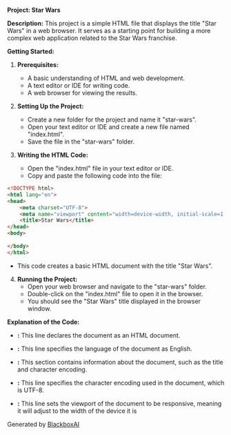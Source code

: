  **Project: Star Wars**

**Description:**
This project is a simple HTML file that displays the title "Star Wars" in a web browser. It serves as a starting point for building a more complex web application related to the Star Wars franchise.

**Getting Started:**

1. **Prerequisites:**
   - A basic understanding of HTML and web development.
   - A text editor or IDE for writing code.
   - A web browser for viewing the results.

2. **Setting Up the Project:**
   - Create a new folder for the project and name it "star-wars".
   - Open your text editor or IDE and create a new file named "index.html".
   - Save the file in the "star-wars" folder.

3. **Writing the HTML Code:**
   - Open the "index.html" file in your text editor or IDE.
   - Copy and paste the following code into the file:

```html
<!DOCTYPE html>
<html lang="en">
<head>
    <meta charset="UTF-8">
    <meta name="viewport" content="width=device-width, initial-scale=1.0">
    <title>Star Wars</title>
</head>
<body>
    
</body>
</html>
```

   - This code creates a basic HTML document with the title "Star Wars".

4. **Running the Project:**
   - Open your web browser and navigate to the "star-wars" folder.
   - Double-click on the "index.html" file to open it in the browser.
   - You should see the "Star Wars" title displayed in the browser window.

**Explanation of the Code:**

- **<!DOCTYPE html>:** This line declares the document as an HTML document.

- **<html lang="en">:** This line specifies the language of the document as English.

- **<head>:** This section contains information about the document, such as the title and character encoding.

- **<meta charset="UTF-8">:** This line specifies the character encoding used in the document, which is UTF-8.

- **<meta name="viewport" content="width=device-width, initial-scale=1.0">:** This line sets the viewport of the document to be responsive, meaning it will adjust to the width of the device it is

Generated by [BlackboxAI](https://www.blackbox.ai)